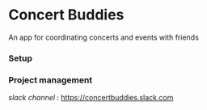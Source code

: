 # Concert Buddies

An app for coordinating concerts and events with friends

### Setup

### Project management

*slack channel* : https://concertbuddies.slack.com
